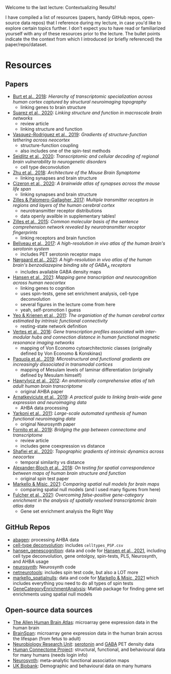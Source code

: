 Welcome to the last lecture: Contextualizing Results!

I have compiled a list of resources (papers, handy GitHub repos, open-source data repos) that I reference during my lecture, in case you'd like to explore certain topics further.
I don't expect you to have read or familiarized yourself with any of these resources prior to the lecture.
The bullet points indicate the the context from which I introduced (or briefly referenced) the paper/repo/dataset.

# Resources

## Papers

- [Burt et al., 2018](https://www.nature.com/articles/s41593-018-0195-0): *Hierarchy of transcriptomic specialization across human cortex captured by structural neuroimaging topography*
  - linking genes to brain structure
- [Suarez et al., 2020](https://www.cell.com/trends/cognitive-sciences/fulltext/S1364-6613(20)30026-7): *Linking structure and function in macroscale brain networks*
  - review article
  - linking structure and function
- [Vasquez-Rodriguez et al., 2019](https://www.pnas.org/content/116/42/21219): *Gradients of structure-function tethering across neocortex*
  - structure-function coupling
  - also includes one of the spin-test methods
- [Seidlitz et al., 2020](https://www.nature.com/articles/s41467-020-17051-5): *Transcriptomic and cellular decoding of regional brain vulnerability to neurogenetic disorders*
  - cell type deconvolution
- [Zhu et al., 2018](https://www.cell.com/neuron/pdf/S0896-6273(18)30581-6.pdf): *Architecture of the Mouse Brain Synaptome*
  - linking synapses and brain structure
- [Cizeron et al., 2020](https://science.sciencemag.org/content/369/6501/270.abstract): *A brainwide atlas of synapses across the mouse life span*
  - linking synapses and brain structure
- [Zilles & Palomero-Gallagher, 2017](https://www.frontiersin.org/articles/10.3389/fnana.2017.00078/full): *Multiple transmitter receptors in regions and layers of the human cerebral cortex*
  - neurotransmitter receptor distributions
  - data openly availble in supplementary tables!
- [Zilles et al., 2015](https://www.sciencedirect.com/science/article/pii/S0010945214002287): *Common molecular basis of the sentence comprehension network revealed by neurotransmitter receptor fingerprints*
  - linking receptors and brain function
- [Beliveau et al., 2017](https://www.jneurosci.org/content/37/1/120): *A high-resolution in vivo atlas of the human brain's serotonin system*
  - includes PET serotonin receptor maps
- [Nørgaard et al., 2021](https://www.sciencedirect.com/science/article/pii/S1053811921001555): *A high-resolution in vivo atlas of the human brain's benzodiazepine binding site of GABA$_A$ receptors*
  - includes available GABA density maps
- [Hansen et al., 2021](https://github.com/netneurolab/hansen_genescognition/blob/master/hansen2021nathumbehav.pdf): *Mapping gene transcription and neurocognition across human neocortex*
  - linking genes to cognition
  - uses spin-tests, gene set enrichment analysis, cell-type deconvolution
  - several figures in the lecture come from here
  - yeah, self-promotion I guess
- [Yeo & Krienen et al., 2011](https://journals.physiology.org/doi/full/10.1152/jn.00338.2011): *The organiation of the human cerebral cortex estimated by intrinsic functional connectivity*
  - resting-state network definition
- [Vertes et al., 2016](https://royalsocietypublishing.org/doi/full/10.1098/rstb.2015.0362): *Gene transcription profiles associated with inter-modular hubs and connection distance in human functional magnetic resonance imaging networks*
  - mapping of Von Economo cytoarchitectonic classes (originally defined by Von Economo & Konskinas)
- [Paquola et al., 2019](https://journals.plos.org/plosbiology/article?id=10.1371/journal.pbio.3000284): *Microstructural and functional gradients are increasingly dissociated in transmodal cortices*
  - mapping of Mesulam levels of laminar differentiation (originally defined by Mesulam himself)
- [Hawrylycz et al., 2012](https://www.nature.com/articles/nature11405): *An anatomically comprehensive atlas of teh adult human brain transcriptome*
  - original AHBA paper
- [Arnatkeviciute et al., 2019](https://www.sciencedirect.com/science/article/pii/S1053811919300114): *A practical guide to linking brain-wide gene expression and neuroimaging data*
  - AHBA data processing
- [Yarkoni et al., 2011](https://www.nature.com/articles/nmeth.1635): *Large-scale automated synthesis of human functional neuroimaging data*
  - original Neurosynth paper
- [Fornito et al., 2019](https://www.sciencedirect.com/science/article/pii/S1364661318302535): *Bridging the gap between connectome and transcriptome*
  - review article 
  - includes gene coexpression vs distance
- [Shafiei et al., 2020](https://elifesciences.org/articles/62116): *Topographic gradients of intrinsic dynamics across neocortex*
  - temporal similarity vs distance
- [Alexander-Bloch et al., 2018](https://www.sciencedirect.com/science/article/pii/S1053811918304968): *On testing for spatial correspondence between maps of human brain structure and function*
  - original spin test paper
- [Markello & Misic, 2021](https://www.sciencedirect.com/science/article/pii/S1053811921003293): *Comparing spatial null models for brain maps*
  - comparing spatial null models (and I used many figures from here)
- [Fulcher et al., 2021](https://www.nature.com/articles/s41467-021-22862-1): *Overcoming false-positive gene-category enrichment in the analysis of spatially resolved transcriptomic brain atlas data*
  - Gene set enrichment analysis the Right Way

## GitHub Repos

- [abagen](https://github.com/rmarkello/abagen): processing AHBA data
- [cell-type deconvolution](https://github.com/jms290/PolySyn_MSNs): includes `celltypes_PSP.csv`
- [hansen_genescognition](https://github.com/netneurolab/hansen_genescognition): data and code for [Hansen et al., 2021](https://github.com/netneurolab/hansen_genescognition/blob/master/hansen2021nathumbehav.pdf), including cell type deconvolution, gene ontolgoy, spin-tests, PLS, Neurosynth, and AHBA usage
- [neurosynth](https://github.com/neurosynth/neurosynth): Neurosynth code
- [netneurotools](https://github.com/netneurolab/netneurotools): includes spin test code, but also a LOT more
- [markello_spatialnulls](https://github.com/netneurolab/markello_spatialnulls): data and code for [Markello & Misic, 2021](https://www.sciencedirect.com/science/article/pii/S1053811921003293) which includes everything you need to do all types of spin tests
- [GeneCategoryEnrichmentAnalysis](https://github.com/benfulcher/GeneCategoryEnrichmentAnalysis): Matlab package for finding gene set enrichments using spatial null models


## Open-source data sources

- [The Allen Human Brain Atlas](https://human.brain-map.org/): microarray gene expression data in the human brain
- [BrainSpan](https://www.brainspan.org/): microarray gene expression data in the human brain across the lifespan (from fetus to adult)
- [Neurobiology Research Unit](https://xtra.nru.dk/index.html): [serotonin](https://xtra.nru.dk/FS5ht-atlas/) and [GABA](https://xtra.nru.dk/BZR-atlas/) PET density data
- [Human Connectome Project](https://db.humanconnectome.org/app/template/Login.vm): structural, functional, and behavioural data for many humans (needs login info)
- [Neurosynth](https://neurosynth.org): meta-analytic functional association maps
- [UK Biobank](https://www.ukbiobank.ac.uk/): Demographic and behavioural data on many humans
